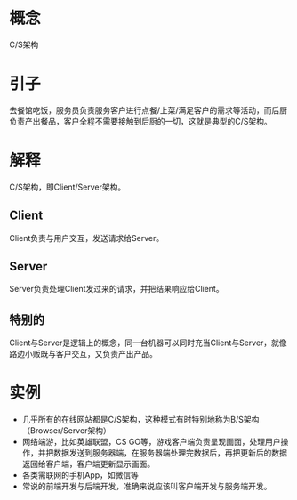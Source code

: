 # 概念

C/S架构

# 引子

去餐馆吃饭，服务员负责服务客户进行点餐/上菜/满足客户的需求等活动，而后厨负责产出餐品，客户全程不需要接触到后厨的一切，这就是典型的C/S架构。

# 解释

C/S架构，即Client/Server架构。

## Client

Client负责与用户交互，发送请求给Server。

## Server

Server负责处理Client发过来的请求，并把结果响应给Client。

## 特别的

Client与Server是逻辑上的概念，同一台机器可以同时充当Client与Server，就像路边小贩既与客户交互，又负责产出产品。

# 实例

- 几乎所有的在线网站都是C/S架构，这种模式有时特别地称为B/S架构（Browser/Server架构）
- 网络端游，比如英雄联盟，CS GO等，游戏客户端负责呈现画面，处理用户操作，并把数据发送到服务器端，在服务器端处理完数据后，再把更新后的数据返回给客户端，客户端更新显示画面。
- 各类需联网的手机App，如微信等
- 常说的前端开发与后端开发，准确来说应该叫客户端开发与服务端开发。